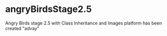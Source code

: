 # angryBirdsStage2.5
Angry Birds stage 2.5 with Class Inheritance and Images
platform has been created "advay"